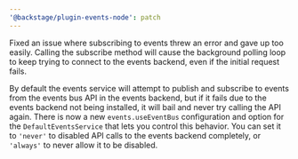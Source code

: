 ```yaml
---
'@backstage/plugin-events-node': patch
---
```


Fixed an issue where subscribing to events threw an error and gave up too easily. Calling the subscribe method will cause the background polling loop to keep trying to connect to the events backend, even if the initial request fails.

By default the events service will attempt to publish and subscribe to events from the events bus API in the events backend, but if it fails due to the events backend not being installed, it will bail and never try calling the API again. There is now a new `events.useEventBus` configuration and option for the `DefaultEventsService` that lets you control this behavior. You can set it to `'never'` to disabled API calls to the events backend completely, or `'always'` to never allow it to be disabled.
